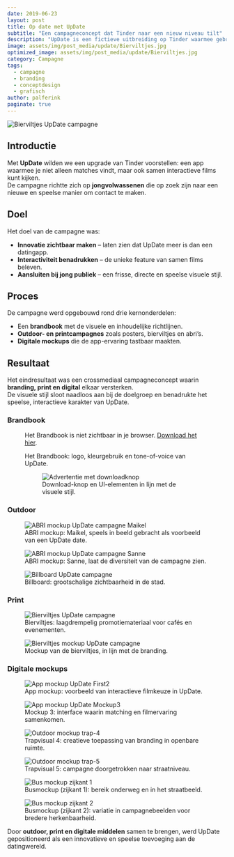 ```yaml
---
date: 2019-06-23
layout: post
title: Op date met UpDate
subtitle: "Een campagneconcept dat Tinder naar een nieuw niveau tilt"
description: "UpDate is een fictieve uitbreiding op Tinder waarmee gebruikers interactieve films kunnen bekijken en beleven. Voor deze campagne ontwierp ik posters, mockups en promotiemateriaal die het innovatieve karakter van het concept tot leven brengen."
image: assets/img/post_media/update/Bierviltjes.jpg
optimized_image: assets/img/post_media/update/Bierviltjes.jpg
category: Campagne
tags:
  - campagne
  - branding
  - conceptdesign
  - grafisch
author: palferink
paginate: true
---
```


<img src="{{ site.baseurl }}/assets/img/post_media/update/Bierviltjes.jpg" alt="Bierviltjes UpDate campagne">

## Introductie

Met **UpDate** wilden we een upgrade van Tinder voorstellen: een app waarmee je niet alleen matches vindt, maar ook samen interactieve films kunt kijken.  
De campagne richtte zich op **jongvolwassenen** die op zoek zijn naar een nieuwe en speelse manier om contact te maken.

## Doel

Het doel van de campagne was:

- **Innovatie zichtbaar maken** – laten zien dat UpDate meer is dan een datingapp.  
- **Interactiviteit benadrukken** – de unieke feature van samen films beleven.  
- **Aansluiten bij jong publiek** – een frisse, directe en speelse visuele stijl.  

## Proces

De campagne werd opgebouwd rond drie kernonderdelen:

- Een **brandbook** met de visuele en inhoudelijke richtlijnen.  
- **Outdoor- en printcampagnes** zoals posters, bierviltjes en abri’s.  
- **Digitale mockups** die de app-ervaring tastbaar maakten.  

## Resultaat

Het eindresultaat was een crossmediaal campagneconcept waarin **branding, print en digital** elkaar versterken.  
De visuele stijl sloot naadloos aan bij de doelgroep en benadrukte het speelse, interactieve karakter van UpDate.

### Brandbook

<div class="image-grid">
  <figure>
    <object 
      data="{{ site.baseurl }}/assets/img/post_media/update/Brandbook-UpDate.pdf#toolbar=0&navpanes=0&scrollbar=0" 
      type="application/pdf" 
      width="100%" 
      height="400px"
      title="Brandbook UpDate"
    >
      <p>
        Het Brandbook is niet zichtbaar in je browser. 
        <a href="{{ site.baseurl }}/assets/img/post_media/update/Brandbook-UpDate.pdf">Download het hier</a>.
      </p>
      <figcaption>Het Brandbook: logo, kleurgebruik en tone-of-voice van UpDate.</figcaption>
    </object>
  </figure>


  <figure>
    <figure>
      <img src="{{ site.baseurl }}/assets/img/post_media/update/DownloadButton.webp" alt="Advertentie met downloadknop">
      <figcaption>Download-knop en UI-elementen in lijn met de visuele stijl.</figcaption>
    </figure>
  </figure>
</div>

### Outdoor

<div class="image-grid">
  <figure>
    <img src="{{ site.baseurl }}/assets/img/post_media/update/ABRI-mockup-Maikel.webp" alt="ABRI mockup UpDate campagne Maikel">
    <figcaption>ABRI mockup: Maikel, speels in beeld gebracht als voorbeeld van een UpDate date.</figcaption>
  </figure>
  <figure>
    <img src="{{ site.baseurl }}/assets/img/post_media/update/ABRI-mockup-Sanne.webp" alt="ABRI mockup UpDate campagne Sanne">
    <figcaption>ABRI mockup: Sanne, laat de diversiteit van de campagne zien.</figcaption>
  </figure>
  <figure>
    <img src="{{ site.baseurl }}/assets/img/post_media/update/Billboard.webp" alt="Billboard UpDate campagne">
    <figcaption>Billboard: grootschalige zichtbaarheid in de stad.</figcaption>
  </figure>
</div>

### Print

<div class="image-grid">
  <figure>
    <img src="{{ site.baseurl }}/assets/img/post_media/update/Bierviltjes.jpg" alt="Bierviltjes UpDate campagne">
    <figcaption>Bierviltjes: laagdrempelig promotiemateriaal voor cafés en evenementen.</figcaption>
  </figure>
  <figure>
    <img src="{{ site.baseurl }}/assets/img/post_media/update/Bierviltjes.webp" alt="Bierviltjes mockup UpDate campagne">
    <figcaption>Mockup van de bierviltjes, in lijn met de branding.</figcaption>
  </figure>
</div>

### Digitale mockups

<div class="image-grid">
  <figure>
    <img src="{{ site.baseurl }}/assets/img/post_media/update/First2.webp" alt="App mockup UpDate First2">
    <figcaption>App mockup: voorbeeld van interactieve filmkeuze in UpDate.</figcaption>
  </figure>
  <figure>
    <img src="{{ site.baseurl }}/assets/img/post_media/update/Mockup3.webp" alt="App mockup UpDate Mockup3">
    <figcaption>Mockup 3: interface waarin matching en filmervaring samenkomen.</figcaption>
  </figure>
  <figure>
    <img src="{{ site.baseurl }}/assets/img/post_media/update/trap-4.webp" alt="Outdoor mockup trap-4">
    <figcaption>Trapvisual 4: creatieve toepassing van branding in openbare ruimte.</figcaption>
  </figure>
  <figure>
    <img src="{{ site.baseurl }}/assets/img/post_media/update/trap-5.webp" alt="Outdoor mockup trap-5">
    <figcaption>Trapvisual 5: campagne doorgetrokken naar straatniveau.</figcaption>
  </figure>
  <figure>
    <img src="{{ site.baseurl }}/assets/img/post_media/update/Zijkant1.webp" alt="Bus mockup zijkant 1">
    <figcaption>Busmockup (zijkant 1): bereik onderweg en in het straatbeeld.</figcaption>
  </figure>
  <figure>
    <img src="{{ site.baseurl }}/assets/img/post_media/update/Zijkant2.webp" alt="Bus mockup zijkant 2">
    <figcaption>Busmockup (zijkant 2): variatie in campagnebeelden voor bredere herkenbaarheid.</figcaption>
  </figure>
</div>

Door **outdoor, print en digitale middelen** samen te brengen, werd UpDate gepositioneerd als een innovatieve en speelse toevoeging aan de datingwereld.
